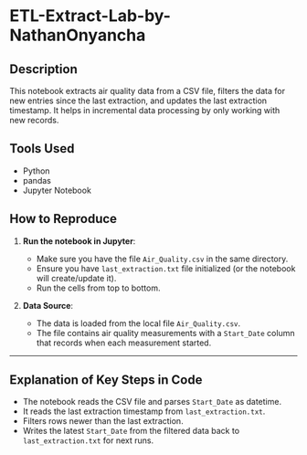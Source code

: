 # ETL-Extract-Lab-by-NathanOnyancha


## Description
This notebook extracts air quality data from a CSV file, filters the data for new entries since the last extraction, and updates the last extraction timestamp. It helps in incremental data processing by only working with new records.

## Tools Used
- Python
- pandas
- Jupyter Notebook

## How to Reproduce

1. **Run the notebook in Jupyter**:
   - Make sure you have the file `Air_Quality.csv` in the same directory.
   - Ensure you have `last_extraction.txt` file initialized (or the notebook will create/update it).
   - Run the cells from top to bottom.

2. **Data Source**:
   - The data is loaded from the local file `Air_Quality.csv`.
   - The file contains air quality measurements with a `Start_Date` column that records when each measurement started.

---

## Explanation of Key Steps in Code

- The notebook reads the CSV file and parses `Start_Date` as datetime.
- It reads the last extraction timestamp from `last_extraction.txt`.
- Filters rows newer than the last extraction.
- Writes the latest `Start_Date` from the filtered data back to `last_extraction.txt` for next runs.
